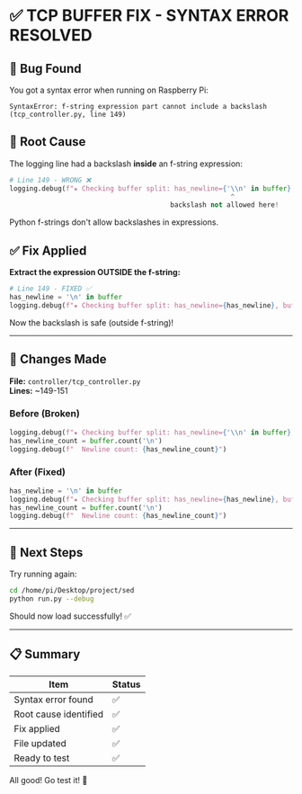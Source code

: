 # ✅ TCP BUFFER FIX - SYNTAX ERROR RESOLVED

## 🐛 Bug Found

You got a syntax error when running on Raspberry Pi:
```
SyntaxError: f-string expression part cannot include a backslash (tcp_controller.py, line 149)
```

## 🔧 Root Cause

The logging line had a backslash **inside** an f-string expression:

```python
# Line 149 - WRONG ❌
logging.debug(f"★ Checking buffer split: has_newline={'\\n' in buffer}, ...")
                                                       ^
                                        backslash not allowed here!
```

Python f-strings don't allow backslashes in expressions.

## ✅ Fix Applied

**Extract the expression OUTSIDE the f-string:**

```python
# Line 149 - FIXED ✅
has_newline = '\n' in buffer
logging.debug(f"★ Checking buffer split: has_newline={has_newline}, buffer={buffer!r}")
```

Now the backslash is safe (outside f-string)!

---

## 📝 Changes Made

**File:** `controller/tcp_controller.py`  
**Lines:** ~149-151

### Before (Broken)
```python
logging.debug(f"★ Checking buffer split: has_newline={'\\n' in buffer}, buffer={buffer!r}, bytes={[ord(c) for c in buffer[-5:]]}")
has_newline_count = buffer.count('\n')
logging.debug(f"  Newline count: {has_newline_count}")
```

### After (Fixed)
```python
has_newline = '\n' in buffer
logging.debug(f"★ Checking buffer split: has_newline={has_newline}, buffer={buffer!r}")
has_newline_count = buffer.count('\n')
logging.debug(f"  Newline count: {has_newline_count}")
```

---

## 🚀 Next Steps

Try running again:
```bash
cd /home/pi/Desktop/project/sed
python run.py --debug
```

Should now load successfully! ✅

---

## 📋 Summary

| Item | Status |
|------|--------|
| Syntax error found | ✅ |
| Root cause identified | ✅ |
| Fix applied | ✅ |
| File updated | ✅ |
| Ready to test | ✅ |

All good! Go test it! 🚀
